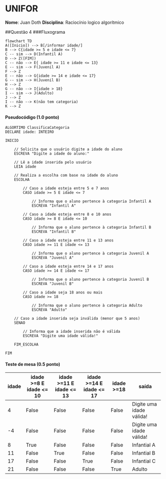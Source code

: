 # UNIFOR
**Nome**: Juan Doth
**Disciplina**: Raciocínio logico algorítmico

##Questão 4
###Fluxograma
```mermaid
flowchart TD
A([Inicio]) --> B[/informar idade/]
B --> C{idade >= 5 e idade <= 7}
C -- sim --> D(Infantil A)
D --> Z([FIM])
C -- não --> E{ idade >= 11 e idade <= 13}
E -- sim --> F(Juvenil A)
F --> Z
E -- não --> G{idade >= 14 e idade <= 17}
G -- sim --> H(Juvenil B)
H --> Z
G -- não --> I{idade > 18}
I -- sim --> J(Adulto)
J --> Z
I -- não --> K(não tem categoria)
K --> Z
```
#### Pseudocódigo (1.0 ponto)

```
ALGORTIMO ClassificaCategoria
DECLARE idade: INTEIRO

INICIO

    // Solicita que o usuário digite a idade do aluno
    ESCREVA "Digite a idade do aluno:"

    // Lê a idade inserida pelo usuário
    LEIA idade

    // Realiza a escolha com base na idade do aluno
    ESCOLHA

        // Caso a idade esteja entre 5 e 7 anos
        CASO idade >= 5 E idade <= 7

            // Informa que o aluno pertence à categoria Infantil A
            ESCREVA "Infantil A"

        // Caso a idade esteja entre 8 e 10 anos
        CASO idade >= 8 E idade <= 10

            // Informa que o aluno pertence à categoria Infantil B
            ESCREVA "Infantil B"

        // Caso a idade esteja entre 11 e 13 anos
        CASO idade >= 11 E idade <= 13

            // Informa que o aluno pertence à categoria Juvenil A
            ESCREVA "Juvenil A"

        // Caso a idade esteja entre 14 e 17 anos
        CASO idade >= 14 E idade <= 17

            // Informa que o aluno pertence à categoria Juvenil B
            ESCREVA "Juvenil B"

        // Caso a idade seja 18 anos ou mais
        CASO idade >= 18

            // Informa que o aluno pertence à categoria Adulto
            ESCREVA "Adulto"

    // Caso a idade inserida seja inválida (menor que 5 anos)
    SENAO

        // Informa que a idade inserida não é válida
        ESCREVA "Digite uma idade válida!"

    FIM_ESCOLHA

FIM
```

#### Teste de mesa (0.5 ponto)

| idade | idade >=8 E idade <= 10 | idade >=11 E idade <= 13 | idade >=14 E idade <= 17 | idade >=18 | saída                       | 
| --    | --                      | --                       | --                       | --         | --                          |
| 4     | False                   | False                    | False                    | False      | Digite uma idade válida!    |
| -4    | False                   | False                    | False                    | False      | Digite uma idade válida!    |
| 8     | True                    | False                    | False                    | False      | Infantial A                 |
| 11    | False                   | True                     | False                    | False      | Infantial B                 |
| 17    | False                   | False                    | True                     | False      | Infantial C                 |
| 21    | False                   | False                    | False                    | True       | Adulto                      |
